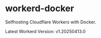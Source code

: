 # workerd-docker 
Selfhosting Cloudflare Workers with Docker.

Latest Workerd Version: v1.20250413.0